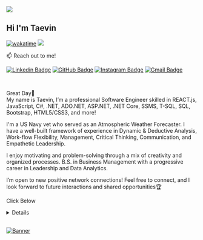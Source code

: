 <img src="https://capsule-render.vercel.app/api?type=waving&color=timeGradient&height=180&section=header&text=You%20Found%20Me,%20Awesome!&fontSize=35&fontAlignY=20&desc=...go ahead, read%20a%20little%20about%20me.&descSize=20&descAlignY=45&animation=twinkling"/>

## Hi I'm Taevin <!--<img src="https://user-images.githubusercontent.com/1303154/88677602-1635ba80-d120-11ea-84d8-d263ba5fc3c0.gif" width="28px" alt="hi"/>-->
[![wakatime](https://wakatime.com/badge/user/8c6a596f-7f9d-4586-a2f6-36afc7722571.svg)](https://wakatime.com/@8c6a596f-7f9d-4586-a2f6-36afc7722571)
<img src="https://img.shields.io/badge/Taevin%20Bellamy-is%20Available for a Remote Work or Collaboration-greenyellow" />

:mailbox: Reach out to me!

[![Linkedin Badge](https://img.shields.io/badge/-@taevinbellamy-0e76a8?style=flat&labelColor=0e76a8&logo=linkedin&logoColor=white)](https://www.linkedin.com/in/taevin-bellamy/) [![GitHub Badge](https://img.shields.io/badge/@taevinbellamy88-e84393?style=flat&labelColor=e84393&logo=github&logoColor=black)](https://github.com/taevinbellamy88) [![Instagram Badge](https://img.shields.io/badge/-$XR1Clothing-e84393?style=flat&labelColor=e84393&logo=instagram&logoColor=white)](https://www.instagram.com/secure1skate/) [![Gmail Badge](https://img.shields.io/badge/-taevinbellamy.se@gmail.com-c0392b?style=flat&labelColor=c0392b&logo=gmail&logoColor=white)](mailto:taevinbellamy.se@gmail.com)

<br>

Great Day👋 
<br>
My name is Taevin, I’m a professional Software Engineer skilled in REACT.js, JavaScript, C#, .NET, ADO.NET, ASP.NET, .NET Core, SSMS, T-SQL, SQL, Bootstrap, HTML5/CSS3, and more!

I'm a US Navy vet who served as an Atmospheric Weather Forecaster. I have a well-built framework of experience in Dynamic & Deductive Analysis, Work-flow Flexibility, Management, Critical Thinking, Communication, and Empathetic Leadership. 

I enjoy motivating and problem-solving through a mix of creativity and organized processes. B.S. in Business Management with a progressive career in Leadership and Data Analytics.

I’m open to new positive network connections! Feel free to connect, and I look forward to future interactions and shared opportunities🏆
<br>
<p>Click Below</p>
<details>
<img align="right" width=150px height=150px alt="side_sticker" src="https://media.giphy.com/media/TEnXkcsHrP4YedChhA/giphy.gif"/>

- 🔭**Full-Stack Software Engineer** at [![](https://img.shields.io/badge/Aquifer_PE-blueviolet)](https://www.linkedin.com/company/equifer-pe/)
- 📫 How to reach me: **taevinbellamy.se@gmail.com.**
<!--<img src="https://media.giphy.com/media/iY8CRBdQXODJSCERIr/giphy.gif" width="30px"/>&nbsp;-->
**_Tech & Tools Preference_**

<img src = "https://img.shields.io/badge/-HTML5-E34F26?style=flat&logo=html5&logoColor=white"> <img src = "https://img.shields.io/badge/-CSS3-1572B6?style=flat&logo=css3&logoColor=white">
<img src="https://img.shields.io/badge/-Bootstrap-563D7C?style=flat&logo=bootstrap&logoColor=white">
<img src="https://img.shields.io/badge/jquery-%230769AD.svg?style=flat&logo=jquery&logoColor=white">
<img src="https://img.shields.io/badge/-JavaScript-eed718?style=flat&logo=javascript&logoColor=ffffff">
<img src="https://img.shields.io/badge/-Sass-cc6699?style=flat&logo=sass&logoColor=ffffff">
<img src="https://img.shields.io/badge/-React-000000?style=flat&logo=react&logoColor=00c8ff">
<img src="https://img.shields.io/badge/-SQL-F29111?style=flat&logo=sql&logoColor=FFFFFF">
<img src="https://img.shields.io/badge/-Node.js-3C873A?style=flat&logo=Node.js&logoColor=white">
<img src="https://img.shields.io/badge/-Progressive Web Apps-5A0FC8?style=flat">
<img src="http://img.shields.io/badge/-Git-F1502F?style=flat&logo=git&logoColor=FFFFFF">
<img src="http://img.shields.io/badge/Git-GitBash-black?style=flat&logo=git&logoColor=white">
<img src="http://img.shields.io/badge/-Github-000000?style=flat&logo=github&logoColor=FFFFFF">
<img src="http://img.shields.io/badge/-VS%20Code-007ACC?style=flat&logo=visual%20studio%20code&logoColor=white">
<img src="https://img.shields.io/badge/yarn-CB3837?style=flat&logo=yarn&logoColor=white">
<img src="https://img.shields.io/badge/ADO.NET-8DD6F9?style=flat&logo=ADO.NET&logoColor=white">
<img src="https://img.shields.io/badge/Windows-0078D6?style=flat&logo=windows&logoColor=white">
<br>
[![Taevin's GitHub stats](https://github-readme-stats.vercel.app/api?username=taevinbellamy88&show_icons=true&theme=tokyonight)](https://github.com/taevinbellamy88/github-readme-stats)
</p>
</details>
<br>

[![Banner](https://capsule-render.vercel.app/api?type=waving&color=timeGradient&height=150&section=footer&text=Done?&fontSize=50&fontAlignY=65&desc=Checkout%20Some%20Of%20My%20Contributions.%20Get%20in%20touch&descSize=20&descAlignY=88&animation=twinkling)](https://github.com/taevinbellamy88)
